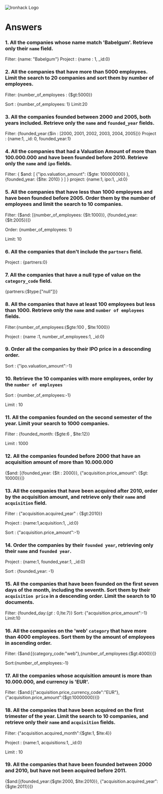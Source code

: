 ![Ironhack Logo](https://i.imgur.com/1QgrNNw.png)

# Answers

### 1. All the companies whose name match 'Babelgum'. Retrieve only their `name` field.

<!-- Your Code Goes Here -->

Filter: {name: "Babelgum"}
Project : {name : 1, _id:0}

### 2. All the companies that have more than 5000 employees. Limit the search to 20 companies and sort them by **number of employees**.

<!-- Your Code Goes Here -->
Filter: {number_of_employees : {$gt:5000}}

Sort : {number_of_employees: 1}
Limit:20
### 3. All the companies founded between 2000 and 2005, both years included. Retrieve only the `name` and `founded_year` fields.

<!-- Your Code Goes Here -->
Filter: {founded_year:{$in : [2000, 2001, 2002, 2003, 2004, 2005]}}
Project : {name:1, _id: 0, founded_year:1}

### 4. All the companies that had a Valuation Amount of more than 100.000.000 and have been founded before 2010. Retrieve only the `name` and `ipo` fields.

<!-- Your Code Goes Here -->

Filter: { $and: [ {"ipo.valuation_amount": {$gte: 100000000} }, {founded_year: {$lte: 2010} } ] }
project: {name:1, ipo:1, _id:0}

### 5. All the companies that have less than 1000 employees and have been founded before 2005. Order them by the number of employees and limit the search to 10 companies.

Filter: {$and: [{number_of_employees: {$lt:1000}}, {founded_year:{$lt:2005}}]}

Order: {number_of_employees: 1}

Limit: 10
<!-- Your Code Goes Here -->

### 6. All the companies that don't include the `partners` field.

<!-- Your Code Goes Here -->
Project : {partners:0}

### 7. All the companies that have a null type of value on the `category_code` field.

<!-- Your Code Goes Here -->
{partners:{$type:["null"]}}

### 8. All the companies that have at least 100 employees but less than 1000. Retrieve only the `name` and `number of employees` fields.

<!-- Your Code Goes Here -->

Filter:{number_of_employees:{$gte:100 , $lte:1000}}

Project : {name :1, number_of_employees:1, _id:0}

### 9. Order all the companies by their IPO price in a descending order.

Sort : {"ipo.valuation_amount":-1}

<!-- Your Code Goes Here -->

### 10. Retrieve the 10 companies with more employees, order by the `number of employees`

Sort : {number_of_employees:-1}

Limit : 10

<!-- Your Code Goes Here -->

### 11. All the companies founded on the second semester of the year. Limit your search to 1000 companies.

<!-- Your Code Goes Here -->

Filter : {founded_month: {$gte:6 , $lte:12}}

Limit : 1000

### 12. All the companies founded before 2000 that have an acquisition amount of more than 10.000.000

{$and: [{founded_year: {$lt : 2000}}, {"acquisition.price_amount": {$gt: 10000}}]}

<!-- Your Code Goes Here -->

### 13. All the companies that have been acquired after 2010, order by the acquisition amount, and retrieve only their `name` and `acquisition` field.

<!-- Your Code Goes Here -->

Filter : {"acquisition.acquired_year" : {$gt:2010}}

Project : {name:1,acquisition:1, _id:0}

Sort : {"acquisition.price_amount":-1}

### 14. Order the companies by their `founded year`, retrieving only their `name` and `founded year`.

<!-- Your Code Goes Here -->

Project : {name:1, founded_year:1, _id:0}

Sort : {founded_year: -1}

### 15. All the companies that have been founded on the first seven days of the month, including the seventh. Sort them by their `acquisition price` in a descending order. Limit the search to 10 documents.

<!-- Your Code Goes Here -->

Filter: {founded_day:{$gt:0,$lte:7}}
Sort: {"acquisition.price_amount":-1}
Limit:10

### 16. All the companies on the 'web' `category` that have more than 4000 employees. Sort them by the amount of employees in ascending order.

<!-- Your Code Goes Here -->

Filter: {$and:[{category_code:"web"},{number_of_employees:{$gt:4000}}]}

Sort:{number_of_employees:-1}

### 17. All the companies whose acquisition amount is more than 10.000.000, and currency is 'EUR'.

<!-- Your Code Goes Here -->

Filter: {$and:[{"acquisition.price_currency_code":"EUR"},{"acquisition.price_amount":{$gt:10000000}}]}

### 18. All the companies that have been acquired on the first trimester of the year. Limit the search to 10 companies, and retrieve only their `name` and `acquisition` fields.

<!-- Your Code Goes Here -->

Filter: {"acquisition.acquired_month":{$gte:1, $lte:4}}

Project : {name:1, acquisitions:1, _id:0}

Limit : 10

### 19. All the companies that have been founded between 2000 and 2010, but have not been acquired before 2011.

{$and:[{founded_year:{$gte:2000, $lte:2010}}, {"acquisition.acquired_year": {$gte:2011}}]}

<!-- Your Code Goes Here -->
